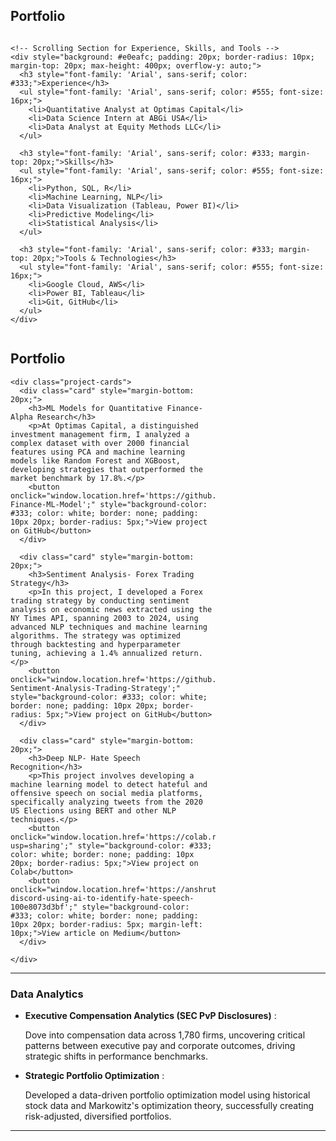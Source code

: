 ## Portfolio
<div style="display: flex; flex-direction: row; justify-content: space-between;">




    <!-- Scrolling Section for Experience, Skills, and Tools -->
    <div style="background: #e0eafc; padding: 20px; border-radius: 10px; margin-top: 20px; max-height: 400px; overflow-y: auto;">
      <h3 style="font-family: 'Arial', sans-serif; color: #333;">Experience</h3>
      <ul style="font-family: 'Arial', sans-serif; color: #555; font-size: 16px;">
        <li>Quantitative Analyst at Optimas Capital</li>
        <li>Data Science Intern at ABGi USA</li>
        <li>Data Analyst at Equity Methods LLC</li>
      </ul>

      <h3 style="font-family: 'Arial', sans-serif; color: #333; margin-top: 20px;">Skills</h3>
      <ul style="font-family: 'Arial', sans-serif; color: #555; font-size: 16px;">
        <li>Python, SQL, R</li>
        <li>Machine Learning, NLP</li>
        <li>Data Visualization (Tableau, Power BI)</li>
        <li>Predictive Modeling</li>
        <li>Statistical Analysis</li>
      </ul>

      <h3 style="font-family: 'Arial', sans-serif; color: #333; margin-top: 20px;">Tools & Technologies</h3>
      <ul style="font-family: 'Arial', sans-serif; color: #555; font-size: 16px;">
        <li>Google Cloud, AWS</li>
        <li>Power BI, Tableau</li>
        <li>Git, GitHub</li>
      </ul>
    </div>
  </div>

  <!-- Right Side: Portfolio Projects -->
  <div style="width: 65%;">
    <h2>Portfolio</h2>

    <div class="project-cards">
      <div class="card" style="margin-bottom: 20px;">
        <h3>ML Models for Quantitative Finance- Alpha Research</h3>
        <p>At Optimas Capital, a distinguished investment management firm, I analyzed a complex dataset with over 2000 financial features using PCA and machine learning models like Random Forest and XGBoost, developing strategies that outperformed the market benchmark by 17.8%.</p>
        <button onclick="window.location.href='https://github.com/athk13/Quantitative-Finance-ML-Model';" style="background-color: #333; color: white; border: none; padding: 10px 20px; border-radius: 5px;">View project on GitHub</button>
      </div>
      
      <div class="card" style="margin-bottom: 20px;">
        <h3>Sentiment Analysis- Forex Trading Strategy</h3>
        <p>In this project, I developed a Forex trading strategy by conducting sentiment analysis on economic news extracted using the NY Times API, spanning 2003 to 2024, using advanced NLP techniques and machine learning algorithms. The strategy was optimized through backtesting and hyperparameter tuning, achieving a 1.4% annualized return.</p>
        <button onclick="window.location.href='https://github.com/athk13/FX-Sentiment-Analysis-Trading-Strategy';" style="background-color: #333; color: white; border: none; padding: 10px 20px; border-radius: 5px;">View project on GitHub</button>
      </div>

      <div class="card" style="margin-bottom: 20px;">
        <h3>Deep NLP- Hate Speech Recognition</h3>
        <p>This project involves developing a machine learning model to detect hateful and offensive speech on social media platforms, specifically analyzing tweets from the 2020 US Elections using BERT and other NLP techniques.</p>
        <button onclick="window.location.href='https://colab.research.google.com/drive/1rRiavPZYeSQPbQE0IoRFXuawqtjPFXta?usp=sharing';" style="background-color: #333; color: white; border: none; padding: 10px 20px; border-radius: 5px;">View project on Colab</button>
        <button onclick="window.location.href='https://anshrutathakur13.medium.com/decoding-discord-using-ai-to-identify-hate-speech-100e8073d3bf';" style="background-color: #333; color: white; border: none; padding: 10px 20px; border-radius: 5px; margin-left: 10px;">View article on Medium</button>
      </div>

    </div>
  </div>
</div>

---

### Data Analytics

- **Executive Compensation Analytics (SEC PvP Disclosures)** :
  
  Dove into compensation data across 1,780 firms, uncovering critical patterns between executive pay and corporate 
  outcomes, driving strategic shifts in performance benchmarks.
- **Strategic Portfolio Optimization** :
  
  Developed a data-driven portfolio optimization model using historical stock data and Markowitz's optimization theory, 
  successfully creating risk-adjusted, diversified portfolios.

---




